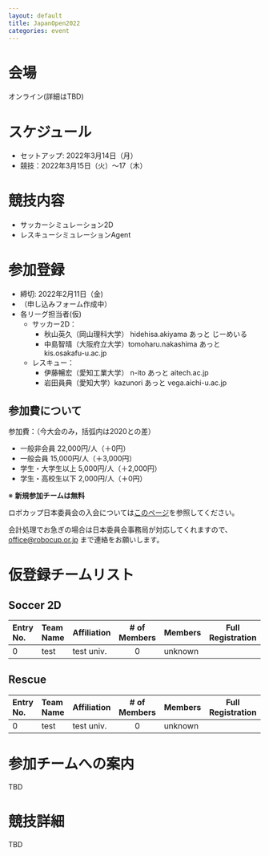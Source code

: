 ```yaml
---
layout: default
title: JapanOpen2022
categories: event
---
```


# 会場

オンライン(詳細はTBD)


# スケジュール

- セットアップ: 2022年3月14日（月）
- 競技：2022年3月15日（火）～17（木）


# 競技内容

- サッカーシミュレーション2D
- レスキューシミュレーションAgent


# 参加登録

- 締切: 2022年2月11日（金)
- （申し込みフォーム作成中）
- 各リーグ担当者(仮)
  - サッカー2D：
    - 秋山英久（岡山理科大学） hidehisa.akiyama あっと じーめいる
    - 中島智晴（大阪府立大学）tomoharu.nakashima あっと kis.osakafu-u.ac.jp
  - レスキュー：
    - 伊藤暢宏（愛知工業大学） n-ito あっと aitech.ac.jp
    - 岩田員典（愛知大学）kazunori あっと vega.aichi-u.ac.jp

## 参加費について

参加費：（今大会のみ，括弧内は2020との差）
 - 一般非会員 22,000円/人（＋0円）
 - 一般会員 15,000円/人（＋3,000円）
 - 学生・大学生以上 5,000円/人（＋2,000円）
 - 学生・高校生以下 2,000円/人（＋0円）

※ **新規参加チームは無料**

ロボカップ日本委員会の入会については[このページ](http://www.robocup.or.jp/about/membership.html)を参照してください。

会計処理でお急ぎの場合は日本委員会事務局が対応してくれますので、office@robocup.or.jp まで連絡をお願いします。



# 仮登録チームリスト

## Soccer 2D

|Entry No. |Team Name |Affiliation |# of Members |Members |Full Registration |
| :---     | :---     | :---       | :---:       | :---   | :---:            |
| 0        | test     | test univ. | 0           | unknown|                  |


## Rescue

|Entry No. |Team Name |Affiliation |# of Members |Members |Full Registration |
| :---     | :---     | :---       | :---:       | :---   | :---:            |
| 0        | test     | test univ. | 0           | unknown|                  |

# 参加チームへの案内

TBD

# 競技詳細

TBD
